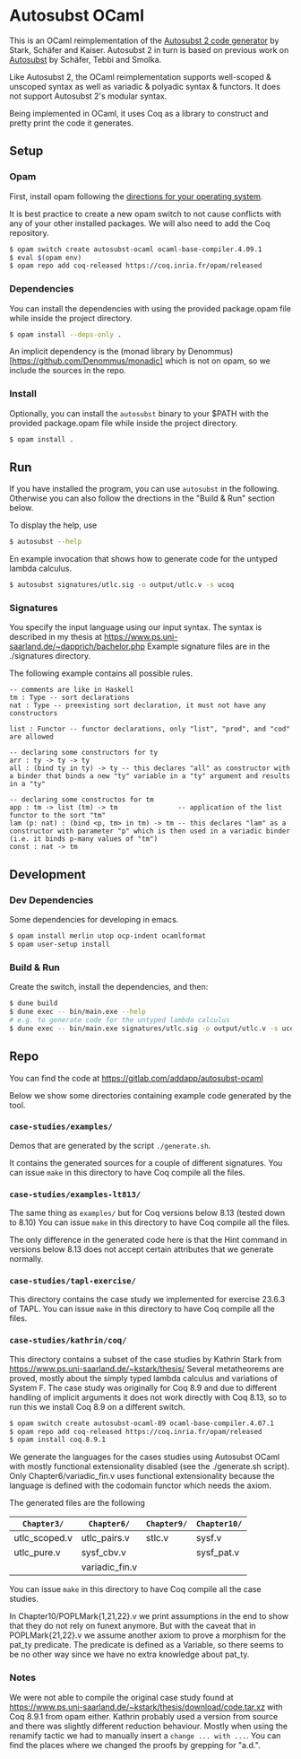 # Autosubst OCaml

This is an OCaml reimplementation of the [Autosubst 2 code generator](https://github.com/uds-psl/autosubst2) by Stark, Schäfer and Kaiser. Autosubst 2 in turn is based on previous work on [Autosubst](https://github.com/coq-community/autosubst) by Schäfer, Tebbi and Smolka.

Like Autosubst 2, the OCaml reimplementation supports well-scoped & unscoped syntax as well as variadic & polyadic syntax & functors.
It does not support Autosubst 2's modular syntax.

Being implemented in OCaml, it uses Coq as a library to construct and pretty print the code it generates.

## Setup
### Opam 
First, install opam following the [directions for your operating system](https://opam.ocaml.org/doc/Install.html).

It is best practice to create a new opam switch to not cause conflicts with any of your other installed packages.
We will also need to add the Coq repository.
```bash
$ opam switch create autosubst-ocaml ocaml-base-compiler.4.09.1
$ eval $(opam env)
$ opam repo add coq-released https://coq.inria.fr/opam/released
```

### Dependencies
You can install the dependencies with using the provided package.opam file while inside the project directory.
```bash
$ opam install --deps-only .
```
An implicit dependency is the (monad library by Denommus)[https://github.com/Denommus/monadic] which is not on opam, so we include the sources in the repo.

### Install
Optionally, you can install the `autosubst` binary to your $PATH with the provided package.opam file while inside the project directory.
```bash
$ opam install .
```

## Run
If you have installed the program, you can use `autosubst` in the following. Otherwise you can also follow the drections in the "Build & Run" section below.

To display the help, use
```bash
$ autosubst --help
```

En example invocation that shows how to generate code for the untyped lambda calculus.
```bash
$ autosubst signatures/utlc.sig -o output/utlc.v -s ucoq
```

### Signatures
You specify the input language using our input syntax.
The syntax is described in my thesis at https://www.ps.uni-saarland.de/~dapprich/bachelor.php
Example signature files are in the ./signatures directory.

The following example contains all possible rules.
```
-- comments are like in Haskell
tm : Type -- sort declarations
nat : Type -- preexisting sort declaration, it must not have any constructors

list : Functor -- functor declarations, only "list", "prod", and "cod" are allowed

-- declaring some constructors for ty
arr : ty -> ty -> ty
all : (bind ty in ty) -> ty -- this declares "all" as constructor with a binder that binds a new "ty" variable in a "ty" argument and results in a "ty"

-- declaring some constructos for tm
app : tm -> list (tm) -> tm               -- application of the list functor to the sort "tm"
lam (p: nat) : (bind <p, tm> in tm) -> tm -- this declares "lam" as a constructor with parameter "p" which is then used in a variadic binder (i.e. it binds p-many values of "tm")
const : nat -> tm                         
```

## Development
### Dev Dependencies
Some dependencies for developing in emacs.
```bash
$ opam install merlin utop ocp-indent ocamlformat
$ opam user-setup install
```

### Build & Run
Create the switch, install the dependencies, and then:
```bash
$ dune build
$ dune exec -- bin/main.exe --help
# e.g. to generate code for the untyped lambda calculus
$ dune exec -- bin/main.exe signatures/utlc.sig -o output/utlc.v -s ucoq
```


## Repo
You can find the code at https://gitlab.com/addapp/autosubst-ocaml

Below we show some directories containing example code generated by the tool.

### `case-studies/examples/`
Demos that are generated by the script `./generate.sh`. 

It contains the generated sources for a couple of different signatures.
You can issue `make` in this directory to have Coq compile all the files. 

### `case-studies/examples-lt813/`
The same thing as `examples/` but for Coq versions below 8.13 (tested down to 8.10)
You can issue `make` in this directory to have Coq compile all the files.

The only difference in the generated code here is that the Hint command in versions below 8.13 does not accept certain attributes that we generate normally.

### `case-studies/tapl-exercise/`
This directory contains the case study we implemented for exercise 23.6.3 of TAPL.
You can issue `make` in this directory to have Coq compile all the files.

### `case-studies/kathrin/coq/`
This directory contains a subset of the case studies by Kathrin Stark from https://www.ps.uni-saarland.de/~kstark/thesis/
Several metatheorems are proved, mostly about the simply typed lambda calculus and variations of System F.
The case study was originally for Coq 8.9 and due to different handling of implicit arguments it does not work directly with Coq 8.13, so to run this we install Coq 8.9 on a different switch.

```bash
$ opam switch create autosubst-ocaml-89 ocaml-base-compiler.4.07.1
$ opam repo add coq-released https://coq.inria.fr/opam/released
$ opam install coq.8.9.1
```

We generate the languages for the cases studies using Autosubst OCaml with mostly functional extensionality disabled (see the ./generate.sh script).
Only Chapter6/variadic_fin.v uses functional extensionality because the language is defined with the codomain functor which needs the axiom.

The generated files are the following

| `Chapter3/`    | `Chapter6/`     | `Chapter9/` | `Chapter10/` |
|-------------|--------------|----------|-----------|
| utlc_scoped.v | utlc_pairs.v   | stlc.v     | sysf.v      |
| utlc_pure.v   | sysf_cbv.v     |          | sysf_pat.v  |
|             | variadic_fin.v |          |           |

You can issue `make` in this directory to have Coq compile all the case studies.

In Chapter10/POPLMark{1,21,22}.v we print assumptions in the end to show that they do not rely on funext anymore.
But with the caveat that in POPLMark{21,22}.v we assume another axiom to prove a morphism for the pat_ty predicate.
The predicate is defined as a Variable, so there seems to be no other way since we have no extra knowledge about pat_ty.


### Notes
We were not able to compile the original case study found at https://www.ps.uni-saarland.de/~kstark/thesis/download/code.tar.xz with Coq 8.9.1 from opam either.
Kathrin probably used a version from source and there was slightly different reduction behaviour. 
Mostly when using the renamify tactic we had to manually insert a `change ... with ...`. 
You can find the places where we changed the proofs by grepping for "a.d.".
